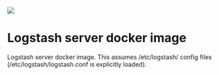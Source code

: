 [![](https://badge.imagelayers.io/rounds/10m-logstash-server:latest.svg)](https://imagelayers.io/?images=rounds/10m-logstash-server:latest 'Get your own badge on imagelayers.io')

Logstash server docker image
============================

Logstash server docker image.
This assumes /etc/logstash/ config files (/etc/logstash/logstash.conf is explicitly loaded).
